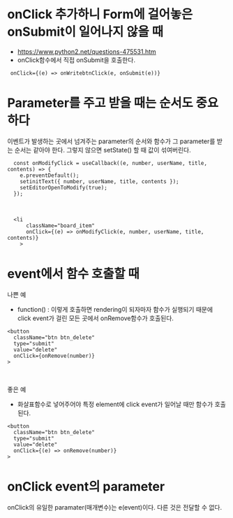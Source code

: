 # onClick 추가하니 Form에 걸어놓은 onSubmit이 일어나지 않을 때

- https://www.python2.net/questions-475531.htm
- onClick함수에서 직접 onSubmit을 호출한다.

```
 onClick={(e) => onWritebtnClick(e, onSubmit(e))}
```

# Parameter를 주고 받을 때는 순서도 중요하다

이벤트가 발생하는 곳에서 넘겨주는 parameter의 순서와 함수가 그 parameter를 받는 순서는 같아야 한다. 그렇지 않으면 setState() 할 때 값이 섞여버린다.

```
  const onModifyClick = useCallback((e, number, userName, title, contents) => {
    e.preventDefault();
    setinitText({ number, userName, title, contents });
    setEditorOpenToModify(true);
  });
```

<br/>

```
  <li
      className="board_item"
      onClick={(e) => onModifyClick(e, number, userName, title, contents)}
    >
```

# event에서 함수 호출할 때

나쁜 예

- function() : 이렇게 호출하면 rendering이 되자마자 함수가 실행되기 때문에 click event가 걸린 모든 곳에서 onRemove함수가 호출된다.

```
<button
  className="btn btn_delete"
  type="submit"
  value="delete"
  onClick={onRemove(number)}
>
```

<br/>

좋은 예

- 화살표함수로 넣어주어야 특정 element에 click event가 일어날 때만 함수가 호출된다.

```
<button
  className="btn btn_delete"
  type="submit"
  value="delete"
  onClick={(e) => onRemove(number)}
>
```

# onClick event의 parameter

onClick의 유일한 paramater(매개변수)는 e(event)이다. 다른 것은 전달할 수 없다.
